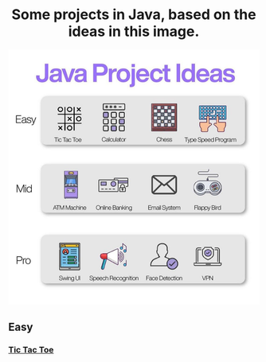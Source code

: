 <h1 align="center">
Some projects in Java, based on the ideas in this image.
</h1>

<img src="./assets/java-project-ideas.jpg"/>

## Easy
### [Tic Tac Toe]()